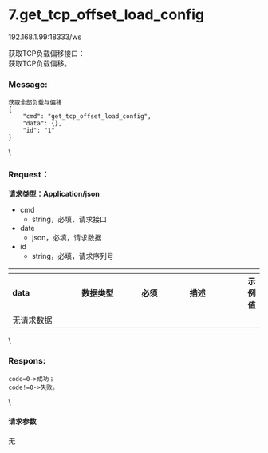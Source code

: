 # 7.get\_tcp\_offset\_load\_config

192.168.1.99:18333/ws

获取TCP负载偏移接口：\
获取TCP负载偏移。

### Message: <a href="#message" id="message"></a>

```1c
获取全部负载与偏移
{
    "cmd": "get_tcp_offset_load_config",
    "data": {},
    "id": "1"
}
```

\


### Request： <a href="#request" id="request"></a>

**请求类型：Application/json**

* cmd
  * string，必填，请求接口
* date
  * json，必填，请求数据
* id
  * string，必填，请求序列号

<table data-header-hidden><thead><tr><th width="143"></th><th width="124"></th><th width="95"></th><th width="120"></th><th></th></tr></thead><tbody><tr><td><strong>data</strong></td><td><strong>数据类型</strong></td><td><strong>必须</strong></td><td><strong>描述</strong></td><td><strong>示例值</strong></td></tr><tr><td>无请求数据</td><td></td><td></td><td></td><td></td></tr></tbody></table>

\


### Respons: <a href="#respons" id="respons"></a>

```clean
code=0->成功；
code!=0->失败。
```

\


#### 请求参数

无
